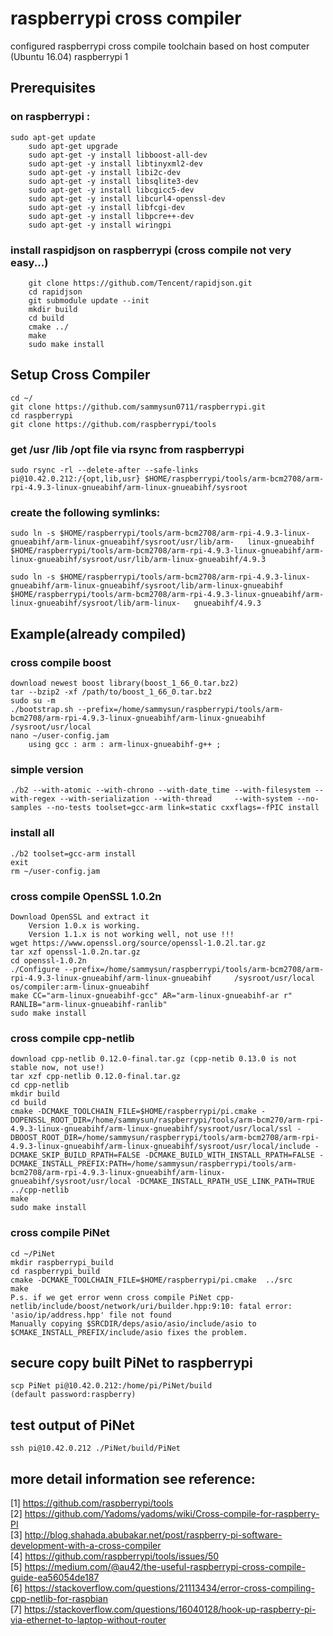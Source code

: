 # raspberrypi cross compiler
configured raspberrypi cross compile toolchain based on host computer (Ubuntu 16.04) raspberrypi 1 

## Prerequisites 
### on raspberrypi : 
	sudo apt-get update 
    	sudo apt-get upgrade 
    	sudo apt-get -y install libboost-all-dev 
    	sudo apt-get -y install libtinyxml2-dev  
    	sudo apt-get -y install libi2c-dev 
    	sudo apt-get -y install libsqlite3-dev 
    	sudo apt-get -y install libcgicc5-dev 
    	sudo apt-get -y install libcurl4-openssl-dev  
    	sudo apt-get -y install libfcgi-dev 
    	sudo apt-get -y install libpcre++-dev 
    	sudo apt-get -y install wiringpi 
### install raspidjson on raspberrypi (cross compile not very easy...)  
    	git clone https://github.com/Tencent/rapidjson.git 
    	cd rapidjson 
    	git submodule update --init 
    	mkdir build 
    	cd build 
    	cmake ../ 
    	make 
    	sudo make install 	

## Setup Cross Compiler
	cd ~/ 
	git clone https://github.com/sammysun0711/raspberrypi.git 
	cd raspberrypi 
	git clone https://github.com/raspberrypi/tools

### get /usr /lib /opt file via rsync from raspberrypi 
	sudo rsync -rl --delete-after --safe-links pi@10.42.0.212:/{opt,lib,usr} $HOME/raspberrypi/tools/arm-bcm2708/arm-rpi-4.9.3-linux-gnueabihf/arm-linux-gnueabihf/sysroot

### create the following symlinks:
	sudo ln -s $HOME/raspberrypi/tools/arm-bcm2708/arm-rpi-4.9.3-linux-gnueabihf/arm-linux-gnueabihf/sysroot/usr/lib/arm-	linux-gnueabihf $HOME/raspberrypi/tools/arm-bcm2708/arm-rpi-4.9.3-linux-gnueabihf/arm-linux-gnueabihf/sysroot/usr/lib/arm-linux-gnueabihf/4.9.3
	
	sudo ln -s $HOME/raspberrypi/tools/arm-bcm2708/arm-rpi-4.9.3-linux-gnueabihf/arm-linux-gnueabihf/sysroot/lib/arm-linux-gnueabihf $HOME/raspberrypi/tools/arm-bcm2708/arm-rpi-4.9.3-linux-gnueabihf/arm-linux-gnueabihf/sysroot/lib/arm-linux-	gnueabihf/4.9.3

## Example(already compiled)
### cross compile boost
 
	download newest boost library(boost_1_66_0.tar.bz2)
	tar --bzip2 -xf /path/to/boost_1_66_0.tar.bz2
	sudo su -m
	./bootstrap.sh --prefix=/home/sammysun/raspberrypi/tools/arm-bcm2708/arm-rpi-4.9.3-linux-gnueabihf/arm-linux-gnueabihf	/sysroot/usr/local
	nano ~/user-config.jam
        using gcc : arm : arm-linux-gnueabihf-g++ ; 
### simple version

	./b2 --with-atomic --with-chrono --with-date_time --with-filesystem --with-regex --with-serialization --with-thread 	--with-system --no-samples --no-tests toolset=gcc-arm link=static cxxflags=-fPIC install

### install all 
	./b2 toolset=gcc-arm install
	exit 
	rm ~/user-config.jam

### cross compile OpenSSL 1.0.2n

	Download OpenSSL and extract it
    	Version 1.0.x is working.
    	Version 1.1.x is not working well, not use !!!
	wget https://www.openssl.org/source/openssl-1.0.2l.tar.gz
	tar xzf openssl-1.0.2n.tar.gz
	cd openssl-1.0.2n
	./Configure --prefix=/home/sammysun/raspberrypi/tools/arm-bcm2708/arm-rpi-4.9.3-linux-gnueabihf/arm-linux-gnueabihf		/sysroot/usr/local os/compiler:arm-linux-gnueabihf
	make CC="arm-linux-gnueabihf-gcc" AR="arm-linux-gnueabihf-ar r" RANLIB="arm-linux-gnueabihf-ranlib"
	sudo make install

### cross compile cpp-netlib

	download cpp-netlib 0.12.0-final.tar.gz (cpp-netib 0.13.0 is not stable now, not use!) 
	tar xzf cpp-netlib 0.12.0-final.tar.gz 
	cd cpp-netlib 
	mkdir build 
	cd build 
	cmake -DCMAKE_TOOLCHAIN_FILE=$HOME/raspberrypi/pi.cmake -DOPENSSL_ROOT_DIR=/home/sammysun/raspberrypi/tools/arm-bcm270/arm-rpi-4.9.3-linux-gnueabihf/arm-linux-gnueabihf/sysroot/usr/local/ssl -DBOOST_ROOT_DIR=/home/sammysun/raspberrypi/tools/arm-bcm2708/arm-rpi-4.9.3-linux-gnueabihf/arm-linux-gnueabihf/sysroot/usr/local/include -DCMAKE_SKIP_BUILD_RPATH=FALSE -DCMAKE_BUILD_WITH_INSTALL_RPATH=FALSE -DCMAKE_INSTALL_PREFIX:PATH=/home/sammysun/raspberrypi/tools/arm-bcm2708/arm-rpi-4.9.3-linux-gnueabihf/arm-linux-gnueabihf/sysroot/usr/local -DCMAKE_INSTALL_RPATH_USE_LINK_PATH=TRUE ../cpp-netlib 
	make
	sudo make install

### cross compile PiNet

	cd ~/PiNet
	mkdir raspberrypi_build
	cd raspberrypi_build
	cmake -DCMAKE_TOOLCHAIN_FILE=$HOME/raspberrypi/pi.cmake  ../src 
	make
	P.s. if we get error wenn cross compile PiNet cpp-netlib/include/boost/network/uri/builder.hpp:9:10: fatal error: 	'asio/ip/address.hpp' file not found
	Manually copying $SRCDIR/deps/asio/asio/include/asio to $CMAKE_INSTALL_PREFIX/include/asio fixes the problem. 
	

## secure copy built PiNet to raspberrypi 

	scp PiNet pi@10.42.0.212:/home/pi/PiNet/build
	(default password:raspberry)
## test output of PiNet
	ssh pi@10.42.0.212 ./PiNet/build/PiNet

## more detail information see reference:
[1] https://github.com/raspberrypi/tools <br />
[2] https://github.com/Yadoms/yadoms/wiki/Cross-compile-for-raspberry-PI <br />
[3] http://blog.shahada.abubakar.net/post/raspberry-pi-software-development-with-a-cross-compiler <br />
[4] https://github.com/raspberrypi/tools/issues/50 <br />
[5] https://medium.com/@au42/the-useful-raspberrypi-cross-compile-guide-ea56054de187 <br />
[6] https://stackoverflow.com/questions/21113434/error-cross-compiling-cpp-netlib-for-raspbian <br />
[7] https://stackoverflow.com/questions/16040128/hook-up-raspberry-pi-via-ethernet-to-laptop-without-router <br />
